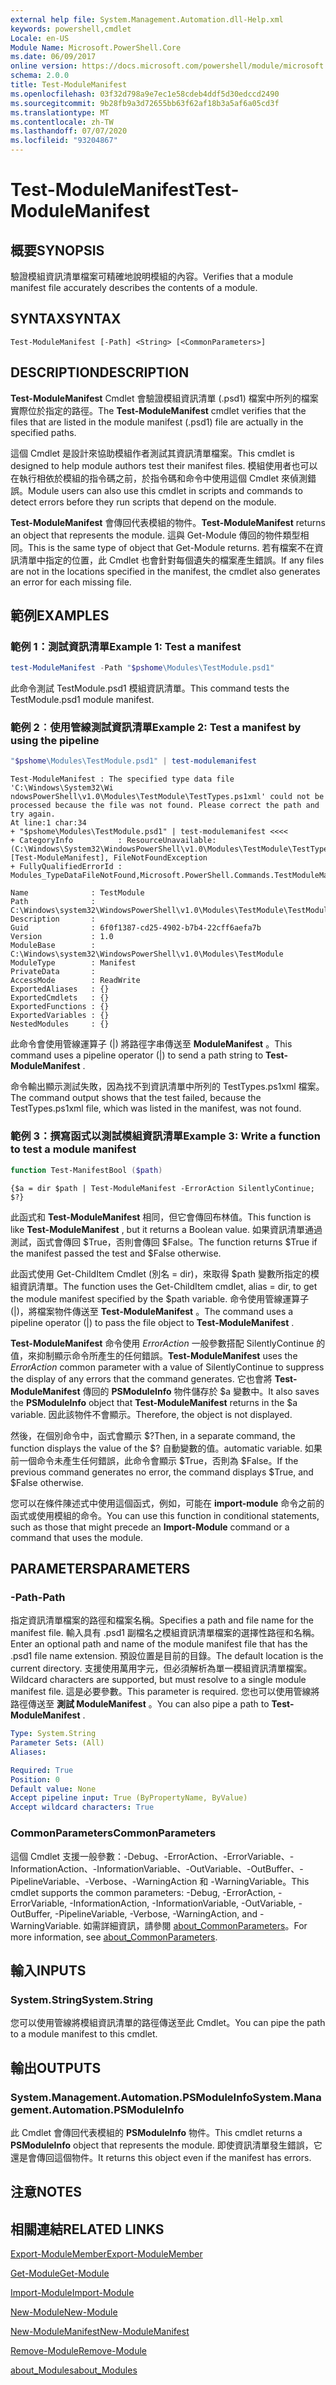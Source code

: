 ```yaml
---
external help file: System.Management.Automation.dll-Help.xml
keywords: powershell,cmdlet
Locale: en-US
Module Name: Microsoft.PowerShell.Core
ms.date: 06/09/2017
online version: https://docs.microsoft.com/powershell/module/microsoft.powershell.core/test-modulemanifest?view=powershell-6&WT.mc_id=ps-gethelp
schema: 2.0.0
title: Test-ModuleManifest
ms.openlocfilehash: 03f32d798a9e7ec1e58cdeb4ddf5d30edccd2490
ms.sourcegitcommit: 9b28fb9a3d72655bb63f62af18b3a5af6a05cd3f
ms.translationtype: MT
ms.contentlocale: zh-TW
ms.lasthandoff: 07/07/2020
ms.locfileid: "93204867"
---
```

# <span data-ttu-id="5cc86-103">Test-ModuleManifest</span><span class="sxs-lookup"><span data-stu-id="5cc86-103">Test-ModuleManifest</span></span>

## <span data-ttu-id="5cc86-104">概要</span><span class="sxs-lookup"><span data-stu-id="5cc86-104">SYNOPSIS</span></span>
<span data-ttu-id="5cc86-105">驗證模組資訊清單檔案可精確地說明模組的內容。</span><span class="sxs-lookup"><span data-stu-id="5cc86-105">Verifies that a module manifest file accurately describes the contents of a module.</span></span>

## <span data-ttu-id="5cc86-106">SYNTAX</span><span class="sxs-lookup"><span data-stu-id="5cc86-106">SYNTAX</span></span>

```
Test-ModuleManifest [-Path] <String> [<CommonParameters>]
```

## <span data-ttu-id="5cc86-107">DESCRIPTION</span><span class="sxs-lookup"><span data-stu-id="5cc86-107">DESCRIPTION</span></span>

<span data-ttu-id="5cc86-108">**Test-ModuleManifest** Cmdlet 會驗證模組資訊清單 (.psd1) 檔案中所列的檔案實際位於指定的路徑。</span><span class="sxs-lookup"><span data-stu-id="5cc86-108">The **Test-ModuleManifest** cmdlet verifies that the files that are listed in the module manifest (.psd1) file are actually in the specified paths.</span></span>

<span data-ttu-id="5cc86-109">這個 Cmdlet 是設計來協助模組作者測試其資訊清單檔案。</span><span class="sxs-lookup"><span data-stu-id="5cc86-109">This cmdlet is designed to help module authors test their manifest files.</span></span>
<span data-ttu-id="5cc86-110">模組使用者也可以在執行相依於模組的指令碼之前，於指令碼和命令中使用這個 Cmdlet 來偵測錯誤。</span><span class="sxs-lookup"><span data-stu-id="5cc86-110">Module users can also use this cmdlet in scripts and commands to detect errors before they run scripts that depend on the module.</span></span>

<span data-ttu-id="5cc86-111">**Test-ModuleManifest** 會傳回代表模組的物件。</span><span class="sxs-lookup"><span data-stu-id="5cc86-111">**Test-ModuleManifest** returns an object that represents the module.</span></span>
<span data-ttu-id="5cc86-112">這與 Get-Module 傳回的物件類型相同。</span><span class="sxs-lookup"><span data-stu-id="5cc86-112">This is the same type of object that Get-Module returns.</span></span>
<span data-ttu-id="5cc86-113">若有檔案不在資訊清單中指定的位置，此 Cmdlet 也會針對每個遺失的檔案產生錯誤。</span><span class="sxs-lookup"><span data-stu-id="5cc86-113">If any files are not in the locations specified in the manifest, the cmdlet also generates an error for each missing file.</span></span>

## <span data-ttu-id="5cc86-114">範例</span><span class="sxs-lookup"><span data-stu-id="5cc86-114">EXAMPLES</span></span>

### <span data-ttu-id="5cc86-115">範例 1：測試資訊清單</span><span class="sxs-lookup"><span data-stu-id="5cc86-115">Example 1: Test a manifest</span></span>

```powershell
test-ModuleManifest -Path "$pshome\Modules\TestModule.psd1"
```

<span data-ttu-id="5cc86-116">此命令測試 TestModule.psd1 模組資訊清單。</span><span class="sxs-lookup"><span data-stu-id="5cc86-116">This command tests the TestModule.psd1 module manifest.</span></span>

### <span data-ttu-id="5cc86-117">範例 2︰使用管線測試資訊清單</span><span class="sxs-lookup"><span data-stu-id="5cc86-117">Example 2: Test a manifest by using the pipeline</span></span>

```powershell
"$pshome\Modules\TestModule.psd1" | test-modulemanifest
```

```Output
Test-ModuleManifest : The specified type data file 'C:\Windows\System32\Wi
ndowsPowerShell\v1.0\Modules\TestModule\TestTypes.ps1xml' could not be processed because the file was not found. Please correct the path and try again.
At line:1 char:34
+ "$pshome\Modules\TestModule.psd1" | test-modulemanifest <<<<
+ CategoryInfo          : ResourceUnavailable: (C:\Windows\System32\WindowsPowerShell\v1.0\Modules\TestModule\TestTypes.ps1xml:String) [Test-ModuleManifest], FileNotFoundException
+ FullyQualifiedErrorId : Modules_TypeDataFileNotFound,Microsoft.PowerShell.Commands.TestModuleManifestCommandName

Name              : TestModule
Path              : C:\Windows\system32\WindowsPowerShell\v1.0\Modules\TestModule\TestModule.psd1
Description       :
Guid              : 6f0f1387-cd25-4902-b7b4-22cff6aefa7b
Version           : 1.0
ModuleBase        : C:\Windows\system32\WindowsPowerShell\v1.0\Modules\TestModule
ModuleType        : Manifest
PrivateData       :
AccessMode        : ReadWrite
ExportedAliases   : {}
ExportedCmdlets   : {}
ExportedFunctions : {}
ExportedVariables : {}
NestedModules     : {}
```

<span data-ttu-id="5cc86-118">此命令會使用管線運算子 (|) 將路徑字串傳送至 **ModuleManifest** 。</span><span class="sxs-lookup"><span data-stu-id="5cc86-118">This command uses a pipeline operator (|) to send a path string to **Test-ModuleManifest** .</span></span>

<span data-ttu-id="5cc86-119">命令輸出顯示測試失敗，因為找不到資訊清單中所列的 TestTypes.ps1xml 檔案。</span><span class="sxs-lookup"><span data-stu-id="5cc86-119">The command output shows that the test failed, because the TestTypes.ps1xml file, which was listed in the manifest, was not found.</span></span>

### <span data-ttu-id="5cc86-120">範例 3：撰寫函式以測試模組資訊清單</span><span class="sxs-lookup"><span data-stu-id="5cc86-120">Example 3: Write a function to test a module manifest</span></span>

```powershell
function Test-ManifestBool ($path)
```

```Output
{$a = dir $path | Test-ModuleManifest -ErrorAction SilentlyContinue; $?}
```

<span data-ttu-id="5cc86-121">此函式和 **Test-ModuleManifest** 相同，但它會傳回布林值。</span><span class="sxs-lookup"><span data-stu-id="5cc86-121">This function is like **Test-ModuleManifest** , but it returns a Boolean value.</span></span>
<span data-ttu-id="5cc86-122">如果資訊清單通過測試，函式會傳回 $True，否則會傳回 $False。</span><span class="sxs-lookup"><span data-stu-id="5cc86-122">The function returns $True if the manifest passed the test and $False otherwise.</span></span>

<span data-ttu-id="5cc86-123">此函式使用 Get-ChildItem Cmdlet (別名 = dir)，來取得 $path 變數所指定的模組資訊清單。</span><span class="sxs-lookup"><span data-stu-id="5cc86-123">The function uses the Get-ChildItem cmdlet, alias = dir, to get the module manifest specified by the $path variable.</span></span>
<span data-ttu-id="5cc86-124">命令使用管線運算子 (|)，將檔案物件傳送至 **Test-ModuleManifest** 。</span><span class="sxs-lookup"><span data-stu-id="5cc86-124">The command uses a pipeline operator (|) to pass the file object to **Test-ModuleManifest** .</span></span>

<span data-ttu-id="5cc86-125">**Test-ModuleManifest** 命令使用 *ErrorAction* 一般參數搭配 SilentlyContinue 的值，來抑制顯示命令所產生的任何錯誤。</span><span class="sxs-lookup"><span data-stu-id="5cc86-125">**Test-ModuleManifest** uses the *ErrorAction* common parameter with a value of SilentlyContinue to suppress the display of any errors that the command generates.</span></span>
<span data-ttu-id="5cc86-126">它也會將 **Test-ModuleManifest** 傳回的 **PSModuleInfo** 物件儲存於 $a 變數中。</span><span class="sxs-lookup"><span data-stu-id="5cc86-126">It also saves the **PSModuleInfo** object that **Test-ModuleManifest** returns in the $a variable.</span></span>
<span data-ttu-id="5cc86-127">因此該物件不會顯示。</span><span class="sxs-lookup"><span data-stu-id="5cc86-127">Therefore, the object is not displayed.</span></span>

<span data-ttu-id="5cc86-128">然後，在個別命令中，函式會顯示 $?</span><span class="sxs-lookup"><span data-stu-id="5cc86-128">Then, in a separate command, the function displays the value of the $?</span></span>
<span data-ttu-id="5cc86-129">自動變數的值。</span><span class="sxs-lookup"><span data-stu-id="5cc86-129">automatic variable.</span></span>
<span data-ttu-id="5cc86-130">如果前一個命令未產生任何錯誤，此命令會顯示 $True，否則為 $False。</span><span class="sxs-lookup"><span data-stu-id="5cc86-130">If the previous command generates no error, the command displays $True, and $False otherwise.</span></span>

<span data-ttu-id="5cc86-131">您可以在條件陳述式中使用這個函式，例如，可能在 **import-module** 命令之前的函式或使用模組的命令。</span><span class="sxs-lookup"><span data-stu-id="5cc86-131">You can use this function in conditional statements, such as those that might precede an **Import-Module** command or a command that uses the module.</span></span>

## <span data-ttu-id="5cc86-132">PARAMETERS</span><span class="sxs-lookup"><span data-stu-id="5cc86-132">PARAMETERS</span></span>

### <span data-ttu-id="5cc86-133">-Path</span><span class="sxs-lookup"><span data-stu-id="5cc86-133">-Path</span></span>

<span data-ttu-id="5cc86-134">指定資訊清單檔案的路徑和檔案名稱。</span><span class="sxs-lookup"><span data-stu-id="5cc86-134">Specifies a path and file name for the manifest file.</span></span>
<span data-ttu-id="5cc86-135">輸入具有 .psd1 副檔名之模組資訊清單檔案的選擇性路徑和名稱。</span><span class="sxs-lookup"><span data-stu-id="5cc86-135">Enter an optional path and name of the module manifest file that has the .psd1 file name extension.</span></span>
<span data-ttu-id="5cc86-136">預設位置是目前的目錄。</span><span class="sxs-lookup"><span data-stu-id="5cc86-136">The default location is the current directory.</span></span>
<span data-ttu-id="5cc86-137">支援使用萬用字元，但必須解析為單一模組資訊清單檔案。</span><span class="sxs-lookup"><span data-stu-id="5cc86-137">Wildcard characters are supported, but must resolve to a single module manifest file.</span></span>
<span data-ttu-id="5cc86-138">這是必要參數。</span><span class="sxs-lookup"><span data-stu-id="5cc86-138">This parameter is required.</span></span>
<span data-ttu-id="5cc86-139">您也可以使用管線將路徑傳送至 **測試 ModuleManifest** 。</span><span class="sxs-lookup"><span data-stu-id="5cc86-139">You can also pipe a path to **Test-ModuleManifest** .</span></span>

```yaml
Type: System.String
Parameter Sets: (All)
Aliases:

Required: True
Position: 0
Default value: None
Accept pipeline input: True (ByPropertyName, ByValue)
Accept wildcard characters: True
```

### <span data-ttu-id="5cc86-140">CommonParameters</span><span class="sxs-lookup"><span data-stu-id="5cc86-140">CommonParameters</span></span>

<span data-ttu-id="5cc86-141">這個 Cmdlet 支援一般參數：-Debug、-ErrorAction、-ErrorVariable、-InformationAction、-InformationVariable、-OutVariable、-OutBuffer、-PipelineVariable、-Verbose、-WarningAction 和 -WarningVariable。</span><span class="sxs-lookup"><span data-stu-id="5cc86-141">This cmdlet supports the common parameters: -Debug, -ErrorAction, -ErrorVariable, -InformationAction, -InformationVariable, -OutVariable, -OutBuffer, -PipelineVariable, -Verbose, -WarningAction, and -WarningVariable.</span></span> <span data-ttu-id="5cc86-142">如需詳細資訊，請參閱 [about_CommonParameters](https://go.microsoft.com/fwlink/?LinkID=113216)。</span><span class="sxs-lookup"><span data-stu-id="5cc86-142">For more information, see [about_CommonParameters](https://go.microsoft.com/fwlink/?LinkID=113216).</span></span>

## <span data-ttu-id="5cc86-143">輸入</span><span class="sxs-lookup"><span data-stu-id="5cc86-143">INPUTS</span></span>

### <span data-ttu-id="5cc86-144">System.String</span><span class="sxs-lookup"><span data-stu-id="5cc86-144">System.String</span></span>

<span data-ttu-id="5cc86-145">您可以使用管線將模組資訊清單的路徑傳送至此 Cmdlet。</span><span class="sxs-lookup"><span data-stu-id="5cc86-145">You can pipe the path to a module manifest to this cmdlet.</span></span>

## <span data-ttu-id="5cc86-146">輸出</span><span class="sxs-lookup"><span data-stu-id="5cc86-146">OUTPUTS</span></span>

### <span data-ttu-id="5cc86-147">System.Management.Automation.PSModuleInfo</span><span class="sxs-lookup"><span data-stu-id="5cc86-147">System.Management.Automation.PSModuleInfo</span></span>

<span data-ttu-id="5cc86-148">此 Cmdlet 會傳回代表模組的 **PSModuleInfo** 物件。</span><span class="sxs-lookup"><span data-stu-id="5cc86-148">This cmdlet returns a **PSModuleInfo** object that represents the module.</span></span>
<span data-ttu-id="5cc86-149">即使資訊清單發生錯誤，它還是會傳回這個物件。</span><span class="sxs-lookup"><span data-stu-id="5cc86-149">It returns this object even if the manifest has errors.</span></span>

## <span data-ttu-id="5cc86-150">注意</span><span class="sxs-lookup"><span data-stu-id="5cc86-150">NOTES</span></span>

## <span data-ttu-id="5cc86-151">相關連結</span><span class="sxs-lookup"><span data-stu-id="5cc86-151">RELATED LINKS</span></span>

[<span data-ttu-id="5cc86-152">Export-ModuleMember</span><span class="sxs-lookup"><span data-stu-id="5cc86-152">Export-ModuleMember</span></span>](Export-ModuleMember.md)

[<span data-ttu-id="5cc86-153">Get-Module</span><span class="sxs-lookup"><span data-stu-id="5cc86-153">Get-Module</span></span>](Get-Module.md)

[<span data-ttu-id="5cc86-154">Import-Module</span><span class="sxs-lookup"><span data-stu-id="5cc86-154">Import-Module</span></span>](Import-Module.md)

[<span data-ttu-id="5cc86-155">New-Module</span><span class="sxs-lookup"><span data-stu-id="5cc86-155">New-Module</span></span>](New-Module.md)

[<span data-ttu-id="5cc86-156">New-ModuleManifest</span><span class="sxs-lookup"><span data-stu-id="5cc86-156">New-ModuleManifest</span></span>](New-ModuleManifest.md)

[<span data-ttu-id="5cc86-157">Remove-Module</span><span class="sxs-lookup"><span data-stu-id="5cc86-157">Remove-Module</span></span>](Remove-Module.md)

[<span data-ttu-id="5cc86-158">about_Modules</span><span class="sxs-lookup"><span data-stu-id="5cc86-158">about_Modules</span></span>](About/about_Modules.md)
